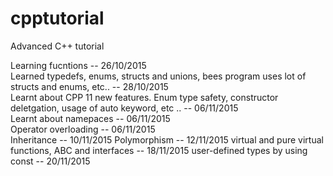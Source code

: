 # cpptutorial
Advanced C++ tutorial

Learning fucntions -- 26/10/2015  
Learned typedefs, enums, structs and unions, bees program uses lot of structs and enums, etc.. -- 28/10/2015  
Learnt about CPP 11 new features. Enum type safety, constructor deletgation, usage of auto keyword, etc .. -- 06/11/2015  
Learnt about namepaces -- 06/11/2015  
Operator overloading -- 06/11/2015  
Inheritance --  10/11/2015
Polymorphism -- 12/11/2015
virtual and pure virtual functions, ABC and interfaces -- 18/11/2015
user-defined types by using const -- 20/11/2015
